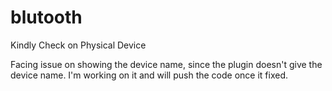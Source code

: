# blutooth

Kindly Check on Physical Device

Facing issue on showing the device name, since the plugin doesn't give the device name. I'm working on it and will push the code once it fixed.